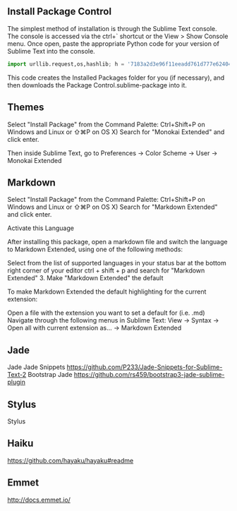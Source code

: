 Install Package Control
------------------------

The simplest method of installation is through the Sublime Text console. The console is accessed via the ctrl+` shortcut or the View > Show Console menu. Once open, paste the appropriate Python code for your version of Sublime Text into the console.

```python
import urllib.request,os,hashlib; h = '7183a2d3e96f11eeadd761d777e62404' + 'e330c659d4bb41d3bdf022e94cab3cd0'; pf = 'Package Control.sublime-package'; ipp = sublime.installed_packages_path(); urllib.request.install_opener( urllib.request.build_opener( urllib.request.ProxyHandler()) ); by = urllib.request.urlopen( 'http://sublime.wbond.net/' + pf.replace(' ', '%20')).read(); dh = hashlib.sha256(by).hexdigest(); print('Error validating download (got %s instead of %s), please try manual install' % (dh, h)) if dh != h else open(os.path.join( ipp, pf), 'wb' ).write(by)
```

This code creates the Installed Packages folder for you (if necessary), and then downloads the Package Control.sublime-package into it. 


Themes
------

Select "Install Package" from the Command Palette: Ctrl+Shift+P on Windows and Linux or ⇧⌘P on OS X)
Search for "Monokai Extended" and click enter.

Then inside Sublime Text, go to Preferences -> Color Scheme -> User -> Monokai Extended


Markdown
--------
Select "Install Package" from the Command Palette: Ctrl+Shift+P on Windows and Linux or ⇧⌘P on OS X)
Search for "Markdown Extended" and click enter.

Activate this Language

After installing this package, open a markdown file and switch the language to Markdown Extended, using one of the following methods:

Select from the list of supported languages in your status bar at the bottom right corner of your editor
ctrl + shift + p and search for "Markdown Extended"
3. Make "Markdown Extended" the default

To make Markdown Extended the default highlighting for the current extension:

Open a file with the extension you want to set a default for (i.e. .md)
Navigate through the following menus in Sublime Text: View -> Syntax -> Open all with current extension as... -> Markdown Extended

Jade
------
Jade
Jade Snippets https://github.com/P233/Jade-Snippets-for-Sublime-Text-2
Bootstrap Jade https://github.com/rs459/bootstrap3-jade-sublime-plugin

Stylus
------
Stylus

Haiku
---- 
https://github.com/hayaku/hayaku#readme

Emmet
------
http://docs.emmet.io/


